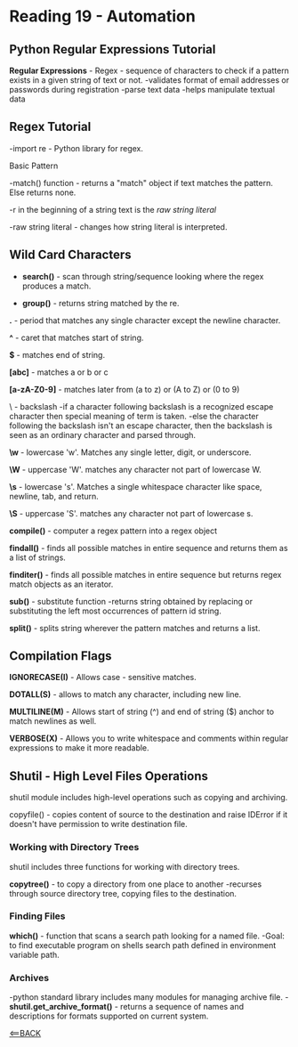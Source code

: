 # Reading 19 - Automation

## Python Regular Expressions Tutorial

**Regular Expressions** - Regex - sequence of characters to check if a pattern exists in a given string of text or not.
-validates format of email addresses or passwords during registration
-parse text data
-helps manipulate textual data

## Regex Tutorial

-import re - Python library for regex.

Basic Pattern

-match() function - returns a "match" object if text matches the pattern. Else returns none.

-r in the beginning of a string text is the *raw string literal*

-raw string literal - changes how string literal is interpreted.

## Wild Card Characters

- **search()** - scan through string/sequence looking where the regex produces a match.

- **group()** - returns string matched by the re. 

**.** - period that matches any single character except the newline character.

**^** - caret that matches start of string.

**$** - matches end of string.

**[abc]** - matches a or b or c

**[a-zA-Z0-9]** - matches later from (a to z) or (A to Z) or (0 to 9)

\ - backslash
-if a character following backslash is a recognized escape character then special meaning of term is taken.
-else the character following the backslash isn't an escape character, then the backslash is seen as an ordinary character and parsed through.

**\w** - lowercase 'w'. Matches any single letter, digit, or underscore.

**\W** - uppercase 'W'. matches any character not part of lowercase W.

**\s** - lowercase 's'. Matches a single whitespace character like space, newline, tab, and return.

**\S** - uppercase 'S'. matches any character not part of lowercase s.

**compile()** - computer a regex pattern into a regex object

**findall()** - finds all possible matches in entire sequence and returns them as a list of strings.

**finditer()** - finds all possible matches in entire sequence but returns regex match objects as an iterator.

**sub()** - substitute function
-returns string obtained by replacing or substituting the left most occurrences of pattern id string.

**split()** - splits string wherever the pattern matches and returns a list.

## Compilation Flags

**IGNORECASE(I)** - Allows case - sensitive matches.

**DOTALL(S)** - allows to match any character, including new line.

**MULTILINE(M)** - Allows start of string (^) and end of string ($) anchor to match newlines as well.

**VERBOSE(X)** - Allows you to write whitespace and comments within regular expressions to make it more readable.

## Shutil - High Level Files Operations

shutil module includes high-level operations such as copying and archiving.

copyfile() - copies content of source to the destination and raise IDError if it doesn't have permission to write destination file.

### Working with Directory Trees

shutil includes three functions for working with directory trees.

**copytree()** - to copy a directory from one place to another
-recurses through source directory tree, copying files to the destination.

### Finding Files

**which()** - function that scans a search path looking for a named file.
-Goal: to find executable program on shells search path defined in environment variable path.

### Archives

-python standard library includes many modules for managing archive file.
-**shutil.get_archive_format()** - returns a sequence of names and descriptions for formats supported on current system.

[<==BACK](README.md)
